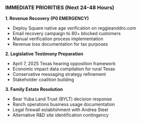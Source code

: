 ### IMMEDIATE PRIORITIES (Next 24-48 Hours)

**1. Revenue Recovery (P0 EMERGENCY)**

- Deploy Square native age verification on reggieanddro.com
- Email recovery campaign to 80+ blocked customers
- Manual verification process implementation
- Revenue loss documentation for tax purposes

**2. Legislative Testimony Preparation**

- April 7, 2025 Texas hearing opposition framework
- Economic impact data compilation for rural Texas
- Conservative messaging strategy refinement
- Stakeholder coalition building

**3. Family Estate Resolution**

- Bear Yuba Land Trust (BYLT) decision response
- Ranch operations business usage documentation
- Legal firewall establishment with Andrea Steel
- Alternative R&D site identification contingency
